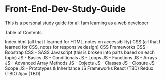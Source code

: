 # Front-End-Dev-Study-Guide
This is a personal study guide for all I am learning as a web developer



Table of Contents 

Index.html (all that I learned for HTML, notes on accessibility)
CSS (all that I learned for CSS, notes for responsive design)
CSS Frameworks 
CSS - Boostrap
CSS - SASS
Javascript (this is broken into parts based on each topic)
JS - Basics
JS - Conditionals
JS - Loops
JS - Functions
JS - Arrays
JS - Advanced Array Methods
JS - Objects
JS - Classes
JS - Closure
JS - Scope
JS - Prototypes & Inheritance
JS Frameworks
React (TBD)
Redux (TBD)
Ajax (TBD)
